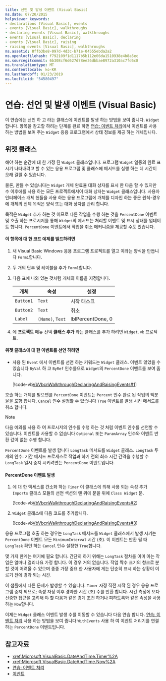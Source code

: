 ```yaml
---
title: 선언 및 발생 이벤트 (Visual Basic)
ms.date: 07/20/2015
helpviewer_keywords:
- declarations [Visual Basic], events
- events [Visual Basic], walkthroughs
- declaring events [Visual Basic], walkthroughs
- events [Visual Basic], declaring
- events [Visual Basic], raising
- raising events [Visual Basic], walkthroughs
ms.assetid: 8ffb3be8-097d-4d3c-b71e-04555ebda2a2
ms.openlocfilehash: f792109f1d1117b5b112e06da1510938e4b8a5ec
ms.sourcegitcommit: 6b308cf6d627d78ee36dbbae8972a310ac7fd6c8
ms.translationtype: MT
ms.contentlocale: ko-KR
ms.lasthandoff: 01/23/2019
ms.locfileid: "54580497"
---
```

# <a name="walkthrough-declaring-and-raising-events-visual-basic"></a>연습: 선언 및 발생 이벤트 (Visual Basic)
이 연습에는 선언 하 고 라는 클래스에 이벤트를 발생 하는 방법을 보여 줍니다. `Widget`합니다. 항목을 참고할 하려는 단계를 완료 하면 [연습: 이벤트 처리](../../../../visual-basic/programming-guide/language-features/events/walkthrough-handling-events.md)에서 이벤트를 사용 하는 방법을 보여 주는 `Widget` 응용 프로그램에서 상태 정보를 제공 하는 개체입니다.  
  
## <a name="the-widget-class"></a>위젯 클래스  
 해야 하는 순간에 대 한 가정 된 `Widget` 클래스입니다. 프로그램 `Widget` 일종의 완료 표시기 나타내려고 할 수 있는 응용 프로그램 및 클래스에 메서드를 실행 하는 데 시간이 오래 걸릴 수 있습니다.  
  
 물론, 만들 수 있습니다는 `Widget` 개체 완료율 대화 상자를 표시 한 다음 할 수 있지만 수 이후에를 사용 하는 모든 프로젝트에서이 대화 상자는 `Widget` 클래스입니다. 사용자 인터페이스 개체 핸들을 사용 하는 응용 프로그램에 개체를 디자인 하는 좋은 원칙-경우에 개체의 전체 목적은 양식 또는 대화 상자를 관리 합니다.  
  
 목적은 `Widget` 추가 하는 것 이므로 다른 작업을 수행 하는 것을 `PercentDone` 이벤트 및 호출 하는 프로시저를 통해 `Widget`의 메서드는 처리할 이벤트 및 표시 상태를 업데이트 합니다. `PercentDone` 이벤트에서 작업을 취소 메커니즘을 제공할 수도 있습니다.  
  
#### <a name="to-build-the-code-example-for-this-topic"></a>이 항목에 대 한 코드 예제를 빌드하려면  
  
1.  새 Visual Basic Windows 응용 프로그램 프로젝트를 열고 이라는 양식을 만듭니다 `Form1`합니다.  
  
2.  두 개의 단추 및 레이블을 추가 `Form1`합니다.  
  
3.  다음 표에 나와 있는 것처럼 개체의 이름을 지정합니다.  
  
    |개체|속성|설정|  
    |------------|--------------|-------------|  
    |`Button1`|`Text`|시작 태스크|  
    |`Button2`|`Text`|취소|  
    |`Label`|`(Name)`, `Text`|lblPercentDone, 0|  
  
4.  에 **프로젝트** 메뉴 선택 **클래스 추가** 라는 클래스를 추가 하려면 `Widget.vb` 프로젝트.  
  
#### <a name="to-declare-an-event-for-the-widget-class"></a>위젯 클래스에 대 한 이벤트를 선언 하려면  
  
-   사용 된 `Event` 에서 이벤트를 선언 하는 키워드는 `Widget` 클래스. 이벤트 않았을 수 있습니다 `ByVal` 하 고 `ByRef` 인수를으로 `Widget`의 `PercentDone` 이벤트를 보여 줍니다.  
  
     [!code-vb[VbVbcnWalkthroughDeclaringAndRaisingEvents#1](../../../../visual-basic/programming-guide/language-features/events/codesnippet/VisualBasic/walkthrough-declaring-and-raising-events_1.vb)]  
  
 호출 하는 개체를 받으면를 `PercentDone` 이벤트는 `Percent` 인수 완료 된 작업의 백분율을 포함 합니다. `Cancel` 인수 설정할 수 있습니다 `True` 이벤트를 발생 시킨 메서드를 취소 합니다.  
  
> [!NOTE]
>  다음 예외를 사용 하 여 프로시저의 인수를 수행 하는 것 처럼 이벤트 인수를 선언할 수 있습니다. 이벤트를 사용할 수 없습니다 `Optional` 또는 `ParamArray` 인수와 이벤트 반환 값이 없는 수행 합니다.  
  
 `PercentDone` 이벤트를 발생 합니다 `LongTask` 메서드를 `Widget` 클래스. `LongTask` 두 개의 인수: 기간 메서드 프로세스로 작업과 하기 전의 최소 시간 간격을 수행할 수 `LongTask` 일시 중지 시키려면는 `PercentDone` 이벤트입니다.  
  
#### <a name="to-raise-the-percentdone-event"></a>PercentDone 이벤트 발생  
  
1.  에 대 한 액세스를 간소화 하는 `Timer` 이 클래스에 의해 사용 되는 속성 추가 `Imports` 클래스 모듈의 선언 섹션의 맨 위에 문을 위에 `Class Widget` 문.  
  
     [!code-vb[VbVbcnWalkthroughDeclaringAndRaisingEvents#2](../../../../visual-basic/programming-guide/language-features/events/codesnippet/VisualBasic/walkthrough-declaring-and-raising-events_2.vb)]  
  
2.  `Widget` 클래스에 다음 코드를 추가합니다.  
  
     [!code-vb[VbVbcnWalkthroughDeclaringAndRaisingEvents#3](../../../../visual-basic/programming-guide/language-features/events/codesnippet/VisualBasic/walkthrough-declaring-and-raising-events_3.vb)]  
  
 응용 프로그램 호출 하는 경우는 `LongTask` 메서드를 `Widget` 클래스에서 발생 시키는 `PercentDone` 이벤트 모든 `MinimumInterval` 시간 (초). 이 이벤트는 반환 될 때 `LongTask` 확인 하는 `Cancel` 인수 설정한 `True`합니다.  
  
 몇 가지 한계는 여기에 필요 합니다. 간단히 하기 위해는 `LongTask` 절차를 이미 아는 작업은 얼마나 걸리나요 가정 합니다. 이 경우 거의 없습니다. 작업 짝수 크기의 청크로 분할 것이 어려울 수 있으며 종종 가장 중요 한 사용자에 게는 단순히 표시 하는 상황이 이르기 전에 경과 되는 시간.  
  
 이 샘플에서 다른 문제가 발생할 수 있습니다. `Timer` 자정 직전 시작 된 경우 응용 프로그램 중지 되므로; 속성 자정 이후 경과한 시간 (초) 수를 반환 합니다. 시간 측정에 보다 신중한 접근을 고려해 야 할 다음과 같은 경계 조건 하거나 피하도록와 같은 속성을 사용 하는 `Now`합니다.  
  
 이제는 `Widget` 클래스 이벤트 발생 수를 이동할 수 있습니다 다음 연습 합니다. [연습: 이벤트 처리](../../../../visual-basic/programming-guide/language-features/events/walkthrough-handling-events.md) 사용 하는 방법을 보여 줍니다 `WithEvents` 사용 하 여 이벤트 처리기를 연결 하는 `PercentDone` 이벤트입니다.  
  
## <a name="see-also"></a>참고자료
- <xref:Microsoft.VisualBasic.DateAndTime.Timer%2A>
- <xref:Microsoft.VisualBasic.DateAndTime.Now%2A>
- [연습: 이벤트 처리](../../../../visual-basic/programming-guide/language-features/events/walkthrough-handling-events.md)
- [이벤트](../../../../visual-basic/programming-guide/language-features/events/index.md)
